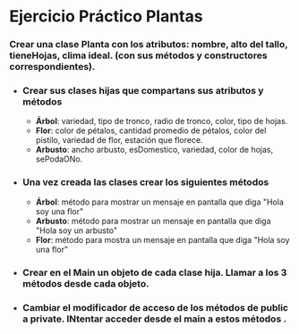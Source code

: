 # Ejercicio Práctico Plantas #

### Crear una clase Planta con los atributos: nombre, alto del tallo, tieneHojas, clima ideal. (con sus métodos y constructores correspondientes). ###

- ### Crear sus clases hijas que compartans sus atributos y métodos ###
  - **Árbol**: variedad, tipo de tronco, radio de tronco, color, tipo de hojas.
  - **Flor**: color de pétalos, cantidad promedio de pétalos, color del pistilo, variedad de flor, estación que florece.
  - **Arbusto**: ancho arbusto, esDomestico, variedad, color de hojas, sePodaONo.
    
- ### Una vez creada las clases crear los siguientes métodos ###
   - **Árbol**: método para mostrar un mensaje en pantalla que diga "Hola soy una flor"
   - **Arbusto**: método para mostrar un mensaje en pantalla que diga "Hola soy un arbusto"
   - **Flor**: método para mostra un mensaje en pantalla que diga "Hola soy una flor"

- ### Crear en el **Main** un objeto de cada clase hija. Llamar a los 3 métodos desde cada objeto.
- ### Cambiar el modificador de acceso de los métodos de public a private. INtentar acceder desde el main a estos métodos . ###
